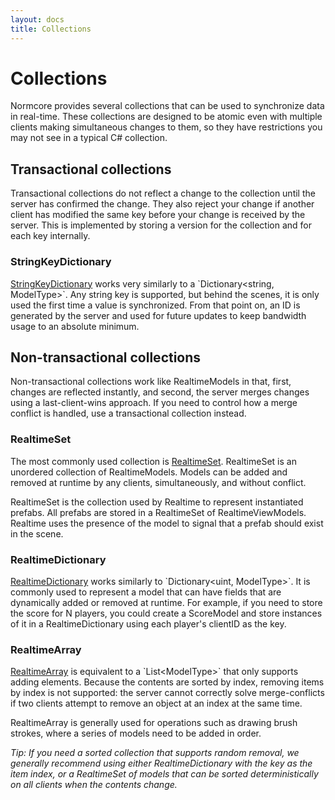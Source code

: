 ```yaml
---
layout: docs
title: Collections
---
```

# Collections

Normcore provides several collections that can be used to synchronize data in real-time. These collections are designed to be atomic even with multiple clients making simultaneous changes to them, so they have restrictions you may not see in a typical C# collection.

## Transactional collections
Transactional collections do not reflect a change to the collection until the server has confirmed the change. They also reject your change if another client has modified the same key before your change is received by the server. This is implemented by storing a version for the collection and for each key internally.

### StringKeyDictionary
[StringKeyDictionary](../reference/classes/Normal.Realtime.Collections.StringKeyDictionary`1) works very similarly to a `Dictionary<string, ModelType>`. Any string key is supported, but behind the scenes, it is only used the first time a value is synchronized. From that point on, an ID is generated by the server and used for future updates to keep bandwidth usage to an absolute minimum.

## Non-transactional collections
Non-transactional collections work like RealtimeModels in that, first, changes are reflected instantly, and second, the server merges changes using a last-client-wins approach. If you need to control how a merge conflict is handled, use a transactional collection instead.

### RealtimeSet
The most commonly used collection is [RealtimeSet](../reference/classes/Normal.Realtime.Serialization.RealtimeSet`1). RealtimeSet is an unordered collection of RealtimeModels. Models can be added and removed at runtime by any clients, simultaneously, and without conflict.

RealtimeSet is the collection used by Realtime to represent instantiated prefabs. All prefabs are stored in a RealtimeSet of RealtimeViewModels. Realtime uses the presence of the model to signal that a prefab should exist in the scene.

### RealtimeDictionary
[RealtimeDictionary](../reference/classes/Normal.Realtime.Serialization.RealtimeDictionary`1) works similarly to `Dictionary<uint, ModelType>`. It is commonly used to represent a model that can have fields that are dynamically added or removed at runtime. For example, if you need to store the score for N players, you could create a ScoreModel and store instances of it in a RealtimeDictionary using each player's clientID as the key.

### RealtimeArray
[RealtimeArray](../reference/classes/Normal.Realtime.Serialization.RealtimeArray`1) is equivalent to a `List<ModelType>` that only supports adding elements. Because the contents are sorted by index, removing items by index is not supported: the server cannot correctly solve merge-conflicts if two clients attempt to remove an object at an index at the same time.

RealtimeArray is generally used for operations such as drawing brush strokes, where a series of models need to be added in order.

*Tip: If you need a sorted collection that supports random removal, we generally recommend using either RealtimeDictionary with the key as the item index, or a RealtimeSet of models that can be sorted deterministically on all clients when the contents change.*

